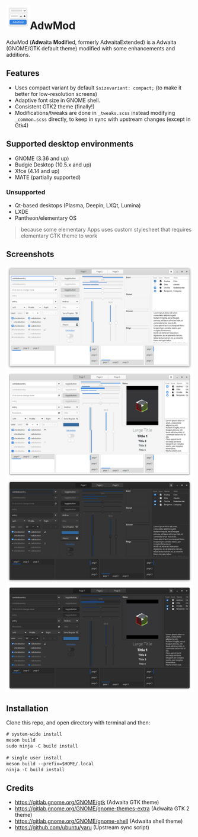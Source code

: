 <img src=".data/logo.svg" alt="AdwMod" align="left" width="64" height="64"/>

AdwMod
=====
AdwMod (**Adw**aita **Mod**ified, formerly AdwaitaExtended) is a Adwaita (GNOME/GTK default theme) modified with some enhancements and additions.

## Features
- Uses compact variant by default `$sizevariant: compact;` (to make it better for low-resolution screens)
- Adaptive font size in GNOME shell.
- Consistent GTK2 theme (finally!)
- Modifications/tweaks are done in `_tweaks.scss` instead modifying `_common.scss` directly, to keep in sync with upstream changes (except in Gtk4)

## Supported desktop environments
- GNOME (3.36 and up)
- Budgie Desktop (10.5.x and up)
- Xfce (4.14 and up)
- MATE (partially supported)
### Unsupported
- Qt-based desktops (Plasma, Deepin, LXQt, Lumina)
- LXDE
- Pantheon/elementary OS
> because some elementary Apps uses custom stylesheet that requires elementary GTK theme to work

## Screenshots
![Light](/.data/light.png)
![Light-gtk4](/.data/light-gtk4.png)
![Dark](/.data/dark.png)
![Dark-gtk4](/.data/dark-gtk4.png)

## Installation
Clone this repo, and open directory with terminal and then:
```
# system-wide install
meson build
sudo ninja -C build install

# single user install 
meson build --prefix=$HOME/.local
ninja -C build install
```
## Credits
- https://gitlab.gnome.org/GNOME/gtk (Adwaita GTK theme)
- https://gitlab.gnome.org/GNOME/gnome-themes-extra (Adwaita GTK 2 theme)
- https://gitlab.gnome.org/GNOME/gnome-shell (Adwaita shell theme)
- https://github.com/ubuntu/yaru (Upstream sync script)
